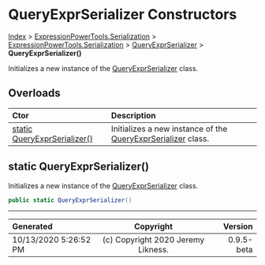 ﻿# QueryExprSerializer Constructors

[Index](../index.md) > [ExpressionPowerTools.Serialization](ExpressionPowerTools.Serialization.a.md) > [ExpressionPowerTools.Serialization](ExpressionPowerTools.Serialization.n.md) > [QueryExprSerializer](ExpressionPowerTools.Serialization.QueryExprSerializer.cs.md) > **QueryExprSerializer()**

Initializes a new instance of the [QueryExprSerializer](ExpressionPowerTools.Serialization.QueryExprSerializer.cs.md) class.

## Overloads

| Ctor | Description |
| :-- | :-- |
| [static QueryExprSerializer()](#static-queryexprserializer) | Initializes a new instance of the [QueryExprSerializer](ExpressionPowerTools.Serialization.QueryExprSerializer.cs.md) class. |

## static QueryExprSerializer()

Initializes a new instance of the [QueryExprSerializer](ExpressionPowerTools.Serialization.QueryExprSerializer.cs.md) class.

```csharp
public static QueryExprSerializer()
```



---

| Generated | Copyright | Version |
| :-- | :-: | --: |
| 10/13/2020 5:26:52 PM | (c) Copyright 2020 Jeremy Likness. | 0.9.5-beta |
